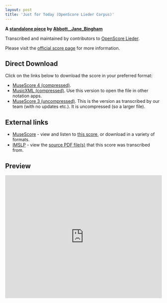 ```yaml
---
layout: post
title: 'Just for Today (OpenScore Lieder Corpus)'
---
```


__A [standalone piece](https://fourscoreandmore.org/openscore/lieder/Abbott,_Jane_Bingham/_/) by [Abbott,_Jane_Bingham](https://fourscoreandmore.org/openscore/lieder/Abbott,_Jane_Bingham)__

Transcribed and maintained by contributors to [OpenScore Lieder].

Please visit the [official score page] for more information.

[official score page]: https://musescore.com/openscore-lieder-corpus/scores/6583477
[OpenScore Lieder]: https://musescore.com/openscore-lieder-corpus

## Direct Download

Click on the links below to download the score in your preferred format:
- [MuseScore 4 (compressed)](https://fourscoreandmore.org/openscore/lieder/Abbott,_Jane_Bingham/_/Just_for_Today.mscz).
- [MusicXML (compressed)](https://fourscoreandmore.org/openscore/lieder/Abbott,_Jane_Bingham/_/Just_for_Today.mxl). Use this version to open the file in other notation apps.
- [MuseScore 3 (uncompressed)](https://raw.githubusercontent.com/OpenScore/Lieder/refs/heads/main/scores/Abbott,_Jane_Bingham/_/Just_for_Today/lc6583477.mscx). This is the version as transcribed by our team (with no updates etc.). It is uncompressed (so a larger file).

## External links

- [MuseScore] - view and listen to [this score][MuseScore], or download in a variety of formats.
- [IMSLP] - view the [source PDF file(s)][IMSLP] that this score was transcribed from.

[MuseScore]: https://musescore.com/score/6583477
[IMSLP]: https://imslp.org/wiki/Special:ReverseLookup/412044

## Preview

<iframe width="100%" height="394" src="https://musescore.com/openscore-lieder-corpus/scores/6583477/embed" frameborder="0" allowfullscreen allow="autoplay; fullscreen"></iframe>
